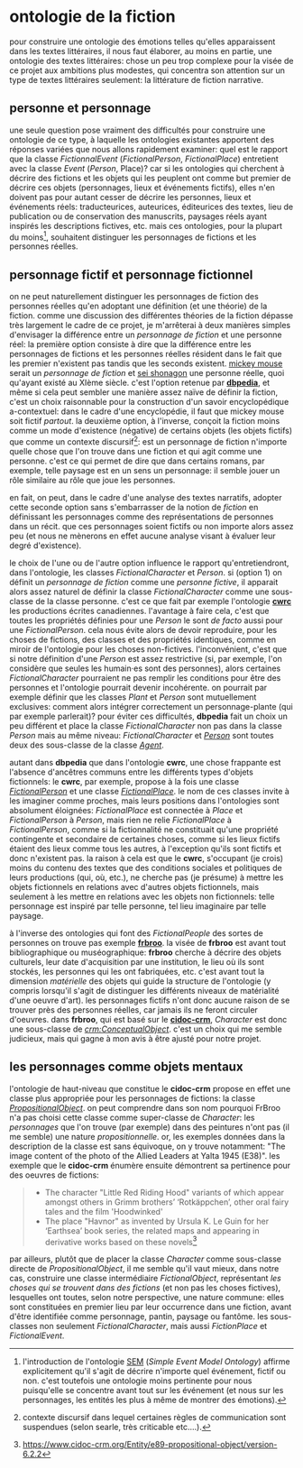 # ontologie de la fiction

pour construire une ontologie des émotions telles qu'elles apparaissent dans les textes littéraires, il nous faut élaborer, au moins en partie, une ontologie des textes littéraires: chose un peu trop complexe pour la visée de ce projet aux ambitions plus modestes, qui concentra son attention sur un type de textes littéraires seulement: la littérature de fiction narrative.

## personne et personnage

une seule question pose vraiment des difficultés pour construire une ontologie de ce type, à laquelle les ontologies existantes apportent des réponses variées que nous allons rapidement examiner: quel est le rapport que la classe _FictionnalEvent_ (_FictionalPerson_, _FictionalPlace_) entretient avec la classe _Event_ (_Person_, Place)?
car si les ontologies qui cherchent à décrire des fictions et les objets qui les peuplent ont comme but premier de décrire ces objets (personnages, lieux et événements fictifs), elles n'en doivent pas pour autant cesser de décrire les personnes, lieux et événements réels: traducteurices, auteurices, éditeurices des textes, lieu de publication ou de conservation des manuscrits, paysages réels ayant inspirés les descriptions fictives, etc. mais ces ontologies, pour la plupart du moins[^1], souhaitent distinguer les personnages de fictions et les personnes réelles.

[^1]: l'introduction de l'ontologie [SEM](https://sparql.cwrc.ca/ontologies/cwrc.html#FictionalPlace) (_Simple Event Model Ontology_) affirme explicitement qu'il s'agit de décrire n'importe quel événement, fictif ou non. c'est toutefois une ontologie moins pertinente pour nous puisqu'elle se concentre avant tout sur les événement (et nous sur les personnages, les entités les plus à même de montrer des émotions).

## personnage fictif et personnage fictionnel

on ne peut naturellement distinguer les personnages de fiction des personnes réelles qu'en adoptant une définition (et une théorie) de la fiction. comme une discussion des différentes théories de la fiction dépasse très largement le cadre de ce projet, je m'arrêterai à deux manières simples d'envisager la différence entre un _personnage de fiction_ et une personne réel: la première option consiste à dire que la différence entre les personnages de fictions et les personnes réelles résident dans le fait que les premier n'existent pas tandis que les seconds existent. [mickey mouse](https://dbpedia.org/page/Mickey_Mouse) serait un _personnage de fiction_ et [sei shonagon](https://fr.dbpedia.org/page/Sei_Sh%C5%8Dnagon) une personne réelle, quoi qu'ayant existé au XIème siècle. c'est l'option retenue par [__dbpedia__](https://dbpedia.org/ontology/FictionalCharacter), et même si cela peut sembler une manière assez naïve de définir la fiction, c'est un choix raisonnable pour la construction d'un savoir encyclopédique a-contextuel: dans le cadre d'une encyclopédie, il faut que mickey mouse soit fictif _partout_.
la deuxième option, à l'inverse, conçoit la fiction moins comme un mode d'existence (négative) de certains objets (les objets fictifs) que comme un contexte discursif[^2]: est un personnage de fiction n'importe quelle chose que l'on trouve dans une fiction et qui agit comme une personne. c'est ce qui permet de dire que dans certains romans, par exemple, telle paysage est en un sens un personnage: il semble jouer un rôle similaire au rôle que joue les personnes.

[^2]: contexte discursif dans lequel certaines règles de communication sont suspendues (selon searle, très criticable etc....).

en fait, on peut, dans le cadre d'une analyse des textes narratifs, adopter cette seconde option sans s'embarrasser de la notion de _fiction_ en définissant les personnages comme des représentations de personnes dans un récit. que ces personnages soient fictifs ou non importe alors assez peu (et nous ne mènerons en effet aucune analyse visant à évaluer leur degré d'existence).

le choix de l'une ou de l'autre option influence le rapport qu'entretiendront, dans l'ontologie, les classes _FictionalCharacter_ et _Person_. si (option 1) on définit un _personnage de fiction_ comme une _personne fictive_, il apparait alors assez naturel de définir la classe _FictionalCharacter_ comme une sous-classe de la classe personne. c'est ce que fait par exemple l'ontologie [__cwrc__](https://sparql.cwrc.ca/ontologies/cwrc.html) les productions écrites canadiennes. l'avantage à faire cela, c'est que toutes les propriétés définies pour une _Person_ le sont _de facto_ aussi pour une _FictionalPerson_. cela nous évite alors de devoir reproduire, pour les choses de fictions, des classes et des propriétés identiques, comme en miroir de l'ontologie pour les choses non-fictives.
l'inconvénient, c'est que si notre définition d'une _Person_ est assez restrictive (si, par exemple, l'on considère que seules les humain·es sont des personnes), alors certaines _FictionalCharacter_ pourraient ne pas remplir les conditions pour être des personnes et l'ontologie pourrait devenir incohérente. on pourrait par exemple définir que les classes _Plant_ et _Person_ sont mutuellement exclusives: comment alors intégrer correctement un personnage-plante (qui par exemple parlerait)? pour éviter ces difficultés, __dbpedia__ fait un choix un peu différent et place la classe _FictionalCharacter_ non pas dans la classe _Person_ mais au même niveau: _FictionalCharacter_ et [_Person_](https://dbpedia.org/ontology/person) sont toutes deux des sous-classe de la classe [_Agent_](https://dbpedia.org/ontology/Agent).

autant dans __dbpedia__ que dans l'ontologie __cwrc__, une chose frappante est l'absence d'ancêtres communs entre les différents types d'objets fictionnels: le __cwrc__, par exemple, propose à la fois une classe [_FictionalPerson_](https://sparql.cwrc.ca/ontologies/cwrc.html#FictionalPerson) et une classe [_FictionalPlace_](https://sparql.cwrc.ca/ontologies/cwrc.html#FictionalPlace). le nom de ces classes invite à les imaginer comme proches, mais leurs positions dans l'ontologies sont absolument éloignées: _FictionalPlace_ est connectée à _Place_ et _FictionalPerson_ à _Person_, mais rien ne relie _FictionalPlace_ à _FictionalPerson_, comme si la fictionnalité ne constituait qu'une propriété contingente et secondaire de certaines choses, comme si les lieux fictifs étaient des lieux comme tous les autres, à l'exception qu'ils sont fictifs et donc n'existent pas. la raison à cela est que le __cwrc__, s'occupant (je crois) moins du contenu des textes que des conditions sociales et politiques de leurs productions (qui, où, etc.), ne cherche pas (je présume) à mettre les objets fictionnels en relations avec d'autres objets fictionnels, mais seulement à les mettre en relations avec les objets non fictionnels: telle personnage est inspiré par telle personne, tel lieu imaginaire par telle paysage.

à l'inverse des ontologies qui font des _FictionalPeople_ des sortes de personnes on trouve pas exemple [__frbroo__](https://repository.ifla.org/handle/123456789/659). la visée de __frbroo__ est avant tout bibliographique ou muséographique: __frbroo__ cherche à décrire des objets culturels, leur date d'acquisition par une institution, le lieu où ils sont stockés, les personnes qui les ont fabriquées, etc. c'est avant tout la dimension _matérielle_ des objets qui guide la structure de l'ontologie (y compris lorsqu'il s'agit de distinguer les différents niveaux de matérialité d'une oeuvre d'art). les personnages fictifs n'ont donc aucune raison de se trouver près des personnes réelles, car jamais ils ne feront circuler d'oeuvres. dans __frbroo__, qui est basé sur le [__cidoc-crm__](https://www.cidoc-crm.org/), _Character_ est donc une sous-classe de [_crm:ConceptualObject_](https://cidoc-crm.org/Entity/E28-Conceptual-Object/version-7.1.1). c'est un choix qui me semble judicieux, mais qui gagne à mon avis à être ajusté pour notre projet.

## les personnages comme objets mentaux

l'ontologie de haut-niveau que constitue le __cidoc-crm__ propose en effet une classe plus appropriée pour les personnages de fictions: la classe [_PropositionalObject_](https://www.cidoc-crm.org/Entity/e89-propositional-object/version-6.2.2). on peut comprendre dans son nom pourquoi FrBroo n'a pas choisi cette classe comme super-classe de _Character_: les _personnages_ que l'on trouve (par exemple) dans des peintures n'ont pas (il me semble) une nature _propositionnelle_. or, les exemples données dans la description de la classe est sans équivoque, on y trouve notamment: "The image content of the photo of the Allied Leaders at Yalta 1945 (E38)". les exemple que le __cidoc-crm__ énumère ensuite démontrent sa pertinence pour des oeuvres de fictions:

> - The character "Little Red Riding Hood" variants of which appear amongst others in Grimm brothers’ ‘Rotkäppchen’, other oral fairy tales and the film 'Hoodwinked'
> - The place "Havnor" as invented by Ursula K. Le Guin for her ‘Earthsea’ book series, the related maps and appearing in derivative works based on these novels[^3]

[^3]: https://www.cidoc-crm.org/Entity/e89-propositional-object/version-6.2.2

par ailleurs, plutôt que de placer la classe _Character_ comme sous-classe directe de _PropositionalObject_, il me semble qu'il vaut mieux, dans notre cas, construire une classe intermédiaire _FictionalObject_, représentant _les choses qui se trouvent dans des fictions_ (et non pas les choses fictives), lesquelles ont toutes, selon notre perspective, une nature commune: elles sont constituées en premier lieu par leur occurrence dans une fiction, avant d'être identifiée comme personnage, pantin, paysage ou fantôme.
les sous-classes non seulement _FictionalCharacter_, mais aussi _FictionPlace_ et _FictionalEvent_.
